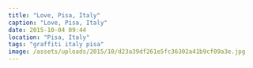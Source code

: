 ```yaml
---
title: "Love, Pisa, Italy"
caption: "Love, Pisa, Italy"
date: 2015-10-04 09:44
location: "Pisa, Italy"
tags: "graffiti italy pisa"
image: /assets/uploads/2015/10/d23a39df261e5fc36302a41b9cf09a3e.jpg
---
```

